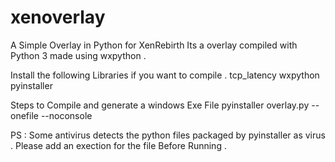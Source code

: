# xenoverlay
A Simple Overlay in Python for XenRebirth
Its a overlay compiled with Python 3 made using wxpython . 

Install the following Libraries if you want to compile .
tcp_latency
wxpython
pyinstaller

Steps to Compile and generate a windows Exe File
pyinstaller overlay.py --onefile --noconsole 

PS : Some antivirus detects the python files packaged by pyinstaller as virus . Please add an exection for the file Before Running .
